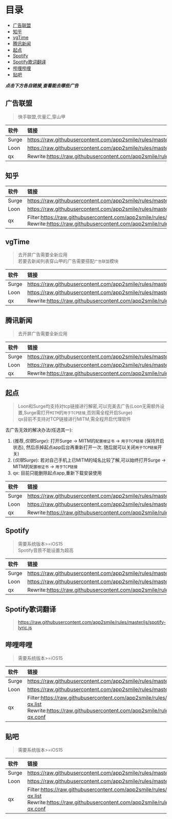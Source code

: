 # 目录
- [广告联盟](#广告联盟)
- [知乎](#知乎)
- [vgTime](#vgtime)
- [腾讯新闻](#腾讯新闻)
- [起点](#起点)
- [Spotify](#spotify)
- [Spotify歌词翻译](#spotify歌词翻译)
- [哔哩哔哩](#哔哩哔哩)
- [贴吧](#贴吧)

**_点击下方各自链接,查看能去哪些广告_**

## 广告联盟
> 快手联盟,优量汇,穿山甲

| 软件 | 链接 |
| :-----| :---- |
| Surge | https://raw.githubusercontent.com/app2smile/rules/master/module/adsense.sgmodule |
| Loon | https://raw.githubusercontent.com/app2smile/rules/master/plugin/adsense.plugin |
| qx | Rewrite:https://raw.githubusercontent.com/app2smile/rules/master/module/adsense.conf |

## 知乎
| 软件 | 链接 |
| :-----| :---- |
| Surge | https://raw.githubusercontent.com/app2smile/rules/master/module/zhihu.sgmodule |
| Loon | https://raw.githubusercontent.com/app2smile/rules/master/plugin/zhihu.plugin |
| qx | Filter:https://raw.githubusercontent.com/app2smile/rules/master/rule/zhihu-ad-qx.list  <br> Rewrite:https://raw.githubusercontent.com/app2smile/rules/master/module/zhihu.conf |

## vgTime
> 去开屏广告需要全新应用  
> 若要去新闻列表穿山甲的广告需要搭配`广告联盟`模块

| 软件 | 链接 |
| :-----| :---- |
| Surge | https://raw.githubusercontent.com/app2smile/rules/master/module/vgtime.sgmodule |
| Loon | https://raw.githubusercontent.com/app2smile/rules/master/plugin/vgtime.plugin |
| qx | Rewrite:https://raw.githubusercontent.com/app2smile/rules/master/module/vgtime.conf |

## 腾讯新闻
> 去开屏广告需要全新应用

| 软件 | 链接 |
| :-----| :---- |
| Surge | https://raw.githubusercontent.com/app2smile/rules/master/module/qqnews.sgmodule |
| Loon | https://raw.githubusercontent.com/app2smile/rules/master/plugin/qqnews.plugin |
| qx | Rewrite:https://raw.githubusercontent.com/app2smile/rules/master/module/qqnews.conf |


## 起点
> Loon和Surge均支持对tcp链接进行解密,可以完美去广告(Loon无需额外设置,Surge需打开`MITM`的`用于TCP链接`,否则需全程开启Surge)  
> qx目前不支持对TCP链接进行MITM,需全程开启代理软件

去广告无效的解决办法(任选其一):
1. (推荐,*仅限Surge*): 打开Surge -> MITM的`配置根证书` -> `用于TCP链接` (保持开启状态), 然后杀掉起点app后台再重新打开一次. 随后就可以关闭`用于TCP链接`开关)
2. (*仅限Surge*): 若对自己手机上已MITM的域名比较了解,可以始终打开Surge -> MITM的`配置根证书` -> `用于TCP链接`
3. qx: 目前只能删除起点app,重新下载安装使用

| 软件 | 链接 |
| :-----| :---- |
| Surge | https://raw.githubusercontent.com/app2smile/rules/master/module/qidian.sgmodule |
| Loon | https://raw.githubusercontent.com/app2smile/rules/master/plugin/qidian.plugin |
| qx | Rewrite:https://raw.githubusercontent.com/app2smile/rules/master/module/qidian.conf |


## Spotify
> 需要系统版本>=iOS15  
> Spotify音质不能设置为超高

| 软件 | 链接 |
| :-----| :---- |
| Surge | https://raw.githubusercontent.com/app2smile/rules/master/module/spotify.module |
| Loon | https://raw.githubusercontent.com/app2smile/rules/master/plugin/spotify.plugin |
| qx | Rewrite:https://raw.githubusercontent.com/app2smile/rules/master/module/spotify.conf |


## Spotify歌词翻译
> https://raw.githubusercontent.com/app2smile/rules/master/js/spotify-lyric.js


## 哔哩哔哩
> 需要系统版本>=iOS15

| 软件 | 链接 |
| :-----| :---- |
| Surge | https://raw.githubusercontent.com/app2smile/rules/master/module/bilibili.sgmodule |
| Loon | https://raw.githubusercontent.com/app2smile/rules/master/plugin/bilibili.plugin |
| qx | Filter:https://raw.githubusercontent.com/app2smile/rules/master/rule/bilibili-ad-qx.list  <br> Rewrite:https://raw.githubusercontent.com/app2smile/rules/master/module/bilibili-qx.conf |


## 贴吧
> 需要系统版本>=iOS15

| 软件 | 链接 |
| :-----| :---- |
| Surge | https://raw.githubusercontent.com/app2smile/rules/master/module/tieba.sgmodule |
| Loon | https://raw.githubusercontent.com/app2smile/rules/master/plugin/tieba.plugin |
| qx | Filter:https://raw.githubusercontent.com/app2smile/rules/master/rule/tieba-ad-qx.list  <br> Rewrite:https://raw.githubusercontent.com/app2smile/rules/master/module/tieba-qx.conf |

